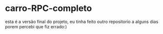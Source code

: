 # carro-RPC-completo
esta é a versão final do projeto, eu tinha feito outro repositorio a alguns dias porem percebi que fiz errado:)
